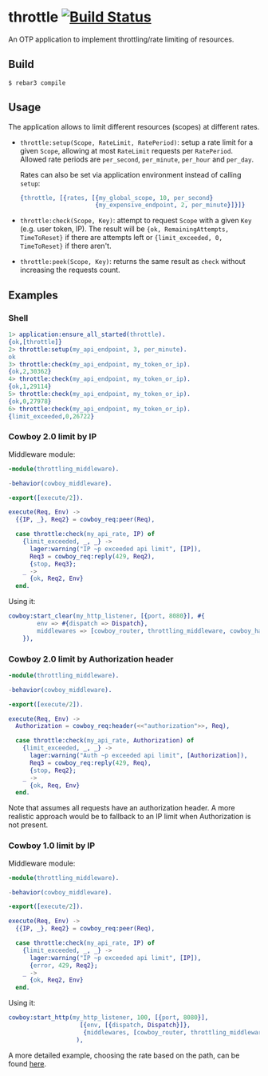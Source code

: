 # throttle [![Build Status](https://travis-ci.org/lambdaclass/throttle.svg?branch=master)](https://travis-ci.org/lambdaclass/throttle)

An OTP application to implement throttling/rate limiting of resources.

## Build

    $ rebar3 compile

## Usage

The application allows to limit different resources (scopes) at different rates.

*  `throttle:setup(Scope, RateLimit, RatePeriod)`: setup a rate limit
   for a given `Scope`, allowing at most `RateLimit` requests per
   `RatePeriod`. Allowed rate periods are `per_second`, `per_minute`,
   `per_hour` and `per_day`.

   Rates can also be set via application environment instead of
   calling `setup`:

   ```erlang
   {throttle, [{rates, [{my_global_scope, 10, per_second}
                        {my_expensive_endpoint, 2, per_minute}]}]}
   ```

* `throttle:check(Scope, Key)`: attempt to request `Scope` with a
  given `Key` (e.g. user token, IP). The result will be `{ok,
  RemainingAttempts, TimeToReset}` if there are attempts left or
  `{limit_exceeded, 0, TimeToReset}` if there aren't.

* `throttle:peek(Scope, Key)`: returns the same result as `check`
  without increasing the requests count.

## Examples

### Shell
``` erlang
1> application:ensure_all_started(throttle).
{ok,[throttle]}
2> throttle:setup(my_api_endpoint, 3, per_minute).
ok
3> throttle:check(my_api_endpoint, my_token_or_ip).
{ok,2,30362}
4> throttle:check(my_api_endpoint, my_token_or_ip).
{ok,1,29114}
5> throttle:check(my_api_endpoint, my_token_or_ip).
{ok,0,27978}
6> throttle:check(my_api_endpoint, my_token_or_ip).
{limit_exceeded,0,26722}
```

### Cowboy 2.0 limit by IP

Middleware module:

``` erlang
-module(throttling_middleware).

-behavior(cowboy_middleware).

-export([execute/2]).

execute(Req, Env) ->
  {{IP, _}, Req2} = cowboy_req:peer(Req),

  case throttle:check(my_api_rate, IP) of
    {limit_exceeded, _, _} ->
      lager:warning("IP ~p exceeded api limit", [IP]),
      Req3 = cowboy_req:reply(429, Req2),
      {stop, Req3};
    _ ->
      {ok, Req2, Env}
  end.
```

Using it:

``` erlang
cowboy:start_clear(my_http_listener, [{port, 8080}], #{
		env => #{dispatch => Dispatch},
		middlewares => [cowboy_router, throttling_middleware, cowboy_handler]
	}),
```

### Cowboy 2.0 limit by Authorization header

``` erlang
-module(throttling_middleware).

-behavior(cowboy_middleware).

-export([execute/2]).

execute(Req, Env) ->
  Authorization = cowboy_req:header(<<"authorization">>, Req),

  case throttle:check(my_api_rate, Authorization) of
    {limit_exceeded, _, _} ->
      lager:warning("Auth ~p exceeded api limit", [Authorization]),
      Req3 = cowboy_req:reply(429, Req),
      {stop, Req2};
    _ ->
      {ok, Req, Env}
  end.
```

Note that assumes all requests have an authorization header. A more
realistic approach would be to fallback to an IP limit when
Authorization is not present.

### Cowboy 1.0 limit by IP

Middleware module:

``` erlang
-module(throttling_middleware).

-behavior(cowboy_middleware).

-export([execute/2]).

execute(Req, Env) ->
  {{IP, _}, Req2} = cowboy_req:peer(Req),

  case throttle:check(my_api_rate, IP) of
    {limit_exceeded, _, _} ->
      lager:warning("IP ~p exceeded api limit", [IP]),
      {error, 429, Req2};
    _ ->
      {ok, Req2, Env}
  end.
```

Using it:

``` erlang
cowboy:start_http(my_http_listener, 100, [{port, 8080}],
                    [{env, [{dispatch, Dispatch}]},
                     {middlewares, [cowboy_router, throttling_middleware, cowboy_handler]}]
                   ),
```

A more detailed example, choosing the rate based on the path, can be found [here](https://github.com/lambdaclass/holiday_ping/blob/26a3d83faaad6977c936a40fe273cd45954d9259/src/throttling_middleware.erl).
